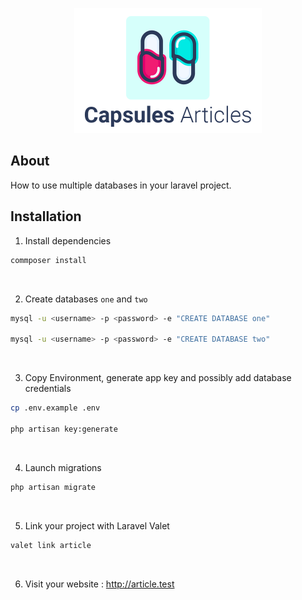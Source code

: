 

<p align="center"><img src="../capsules-articles-image.png" width="300px" height="200px" /></p>


## About

How to use multiple databases in your laravel project.


## Installation

1. Install dependencies

```bash
commposer install
```

<br>

2. Create databases `one` and `two`
```bash
mysql -u <username> -p <password> -e "CREATE DATABASE one"

mysql -u <username> -p <password> -e "CREATE DATABASE two"
```

<br>

3. Copy Environment, generate app key and possibly add database credentials
```bash
cp .env.example .env

php artisan key:generate
```

<br>

4. Launch migrations

```bash
php artisan migrate
```

<br>

5. Link your project with Laravel Valet

```bash
valet link article
```

<br>

6. Visit your website : http://article.test
